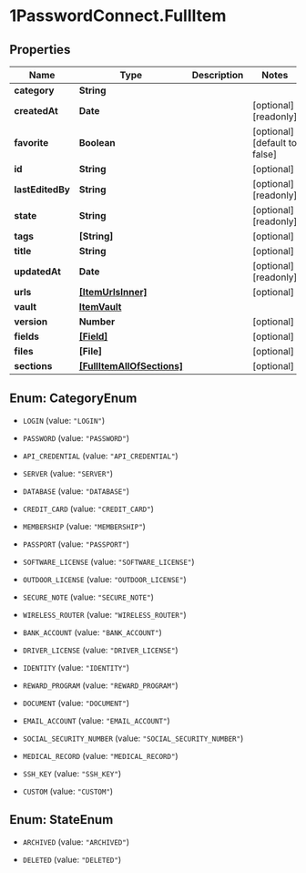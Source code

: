 # 1PasswordConnect.FullItem

## Properties

Name | Type | Description | Notes
------------ | ------------- | ------------- | -------------
**category** | **String** |  | 
**createdAt** | **Date** |  | [optional] [readonly] 
**favorite** | **Boolean** |  | [optional] [default to false]
**id** | **String** |  | [optional] 
**lastEditedBy** | **String** |  | [optional] [readonly] 
**state** | **String** |  | [optional] [readonly] 
**tags** | **[String]** |  | [optional] 
**title** | **String** |  | [optional] 
**updatedAt** | **Date** |  | [optional] [readonly] 
**urls** | [**[ItemUrlsInner]**](ItemUrlsInner.md) |  | [optional] 
**vault** | [**ItemVault**](ItemVault.md) |  | 
**version** | **Number** |  | [optional] 
**fields** | [**[Field]**](Field.md) |  | [optional] 
**files** | **[File]** |  | [optional] 
**sections** | [**[FullItemAllOfSections]**](FullItemAllOfSections.md) |  | [optional] 



## Enum: CategoryEnum


* `LOGIN` (value: `"LOGIN"`)

* `PASSWORD` (value: `"PASSWORD"`)

* `API_CREDENTIAL` (value: `"API_CREDENTIAL"`)

* `SERVER` (value: `"SERVER"`)

* `DATABASE` (value: `"DATABASE"`)

* `CREDIT_CARD` (value: `"CREDIT_CARD"`)

* `MEMBERSHIP` (value: `"MEMBERSHIP"`)

* `PASSPORT` (value: `"PASSPORT"`)

* `SOFTWARE_LICENSE` (value: `"SOFTWARE_LICENSE"`)

* `OUTDOOR_LICENSE` (value: `"OUTDOOR_LICENSE"`)

* `SECURE_NOTE` (value: `"SECURE_NOTE"`)

* `WIRELESS_ROUTER` (value: `"WIRELESS_ROUTER"`)

* `BANK_ACCOUNT` (value: `"BANK_ACCOUNT"`)

* `DRIVER_LICENSE` (value: `"DRIVER_LICENSE"`)

* `IDENTITY` (value: `"IDENTITY"`)

* `REWARD_PROGRAM` (value: `"REWARD_PROGRAM"`)

* `DOCUMENT` (value: `"DOCUMENT"`)

* `EMAIL_ACCOUNT` (value: `"EMAIL_ACCOUNT"`)

* `SOCIAL_SECURITY_NUMBER` (value: `"SOCIAL_SECURITY_NUMBER"`)

* `MEDICAL_RECORD` (value: `"MEDICAL_RECORD"`)

* `SSH_KEY` (value: `"SSH_KEY"`)

* `CUSTOM` (value: `"CUSTOM"`)





## Enum: StateEnum


* `ARCHIVED` (value: `"ARCHIVED"`)

* `DELETED` (value: `"DELETED"`)




